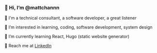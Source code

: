 ### 👋 Hi, I’m @mattchannn

🧑 I'm a technical consultant, a software developer, a great listener

🥇 I’m interested in learning, coding, software development, system design

🌱 I’m currently learning React, Hugo (static website generator)

🎃 Reach me at [LinkedIn](https://www.linkedin.com/in/mat-c-048371154/)

